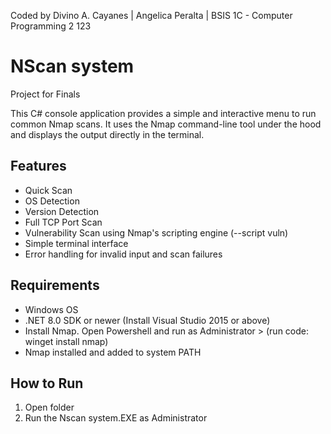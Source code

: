 
Coded by Divino A. Cayanes | Angelica Peralta | BSIS 1C - Computer Programming 2 123

NScan system
========================

Project for Finals

This C# console application provides a simple and interactive menu to run common Nmap scans. It uses the Nmap command-line tool under the hood and displays the output directly in the terminal.

Features
--------
- Quick Scan
- OS Detection
- Version Detection
- Full TCP Port Scan
- Vulnerability Scan using Nmap's scripting engine (--script vuln)
- Simple terminal interface
- Error handling for invalid input and scan failures

Requirements
------------
- Windows OS
- .NET 8.0 SDK or newer (Install Visual Studio 2015 or above)
- Install Nmap. Open Powershell and run as Administrator > (run code: winget install nmap)
- Nmap installed and added to system PATH 


How to Run
----------
1. Open folder
2. Run the Nscan system.EXE as Administrator


